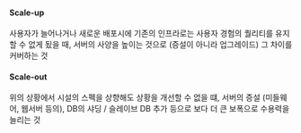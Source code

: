 #### Scale-up
사용자가 늘어나거나 새로운 배포시에 기존의 인프라로는 사용자 경험의 퀄리티를 유지할 수 없게 됬을 때, 서버의 사양을 높이는 것으로 (증설이 아니라 업그레이드) 그 차이를 커버하는 것

#### Scale-out
위의 상황에서 시설의 스펙을 상향해도 상황을 개선할 수 없을 떄, 서버의 증설 (미들웨어, 웹서버 등의), DB의 샤딩 / 슬레이브 DB 추가 등으로 보다 더 큰 보폭으로 수용력을 늘리는 것
